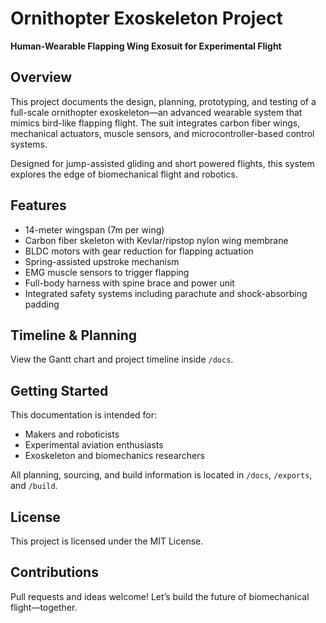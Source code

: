 # Ornithopter Exoskeleton Project

**Human-Wearable Flapping Wing Exosuit for Experimental Flight**

## Overview
This project documents the design, planning, prototyping, and testing of a full-scale ornithopter exoskeleton—an advanced wearable system that mimics bird-like flapping flight. The suit integrates carbon fiber wings, mechanical actuators, muscle sensors, and microcontroller-based control systems.

Designed for jump-assisted gliding and short powered flights, this system explores the edge of biomechanical flight and robotics.

## Features
- 14-meter wingspan (7m per wing)
- Carbon fiber skeleton with Kevlar/ripstop nylon wing membrane
- BLDC motors with gear reduction for flapping actuation
- Spring-assisted upstroke mechanism
- EMG muscle sensors to trigger flapping
- Full-body harness with spine brace and power unit
- Integrated safety systems including parachute and shock-absorbing padding

## Timeline & Planning
View the Gantt chart and project timeline inside `/docs`.

## Getting Started
This documentation is intended for:
- Makers and roboticists
- Experimental aviation enthusiasts
- Exoskeleton and biomechanics researchers

All planning, sourcing, and build information is located in `/docs`, `/exports`, and `/build`.

## License
This project is licensed under the MIT License.

## Contributions
Pull requests and ideas welcome! Let’s build the future of biomechanical flight—together.
